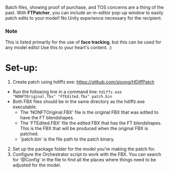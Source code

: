 Batch files, showing proof of purchase, and TOS concerns are a thing of the past. With **FTPatcher**, you can include an in-editor pop-up window to easily patch edits to your model! No Unity experience necessary for the recipient.

### Note
This is listed primarily for the use of **face tracking**, but this can be used for any model edits! Use this to your heart's content. :)

# Set-up:
 1. Create patch using hdiffz.exe: https://github.com/sisong/HDiffPatch 
 - Run the following line in a command line: 
 ```hdiffz.exe "NONFTOriginal.fbx" "FTEdited.fbx" patch.bin``` 
 - Both FBX files should be in the same directory as the hdiffz.exe executable. 
    - The 'NONFTOriginal.FBX' file is the original FBX that was edited to have the FT blendshapes. 
    - The 'FTEdited.FBX' file the edited FBX that has the FT blendshapes. This is the FBX that will be produced when the original FBX is patched.
    - 'patch.bin' is the file path to the patch binary.
 2. Set up the package folder for the model you're making the patch for.
 3. Configure the Orchestrator script to work with the FBX. You can search for '@Config' in the file to find all the places where things need to be adjusted for the model.